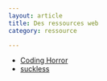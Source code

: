 ```yaml
---
layout: article
title: Des ressources web
category: ressource

---
```


+ [Coding Horror](https://blog.codinghorror.com/)
+ [suckless](https://suckless.org/)

